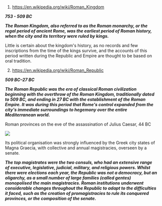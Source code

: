 1) https://en.wikipedia.org/wiki/Roman_Kingdom

***753 - 509 BC***

***The Roman Kingdom, also referred to as the Roman monarchy, or the regal period of ancient Rome, was the earliest period of Roman history, when the city and its territory were ruled by kings.***

Little is certain about the kingdom's history, as no records and few inscriptions from the time of the kings survive, and the accounts of this period written during the Republic and Empire are thought to be based on oral tradition. 

2) https://en.wikipedia.org/wiki/Roman_Republic

***509 BC–27 BC***

***The Roman Republic was the era of classical Roman civilization beginning with the overthrow of the Roman Kingdom, traditionally dated to 509 BC, and ending in 27 BC with the establishment of the Roman Empire. It was during this period that Rome's control expanded from the city's immediate surroundings to hegemony over the entire Mediterranean world.***


Roman provinces on the eve of the assassination of Julius Caesar, 44 BC

![](https://upload.wikimedia.org/wikipedia/commons/6/62/Roman_Republic-44BC.png)


Its political organisation was strongly influenced by the Greek city states of Magna Graecia, with collective and annual magistracies, overseen by a senate.

***The top magistrates were the two consuls, who had an extensive range of executive, legislative, judicial, military, and religious powers. Whilst there were elections each year, the Republic was not a democracy, but an oligarchy, as a small number of large families (called gentes) monopolised the main magistracies. Roman institutions underwent considerable changes throughout the Republic to adapt to the difficulties it faced, such as the creation of promagistracies to rule its conquered provinces, or the composition of the senate.***



 
 




